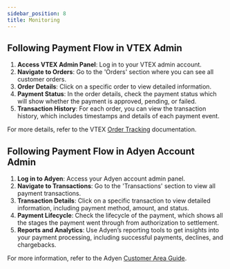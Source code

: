 ```yaml
---
sidebar_position: 8
title: Monitoring
---
```



## Following Payment Flow in VTEX Admin

1. **Access VTEX Admin Panel**: Log in to your VTEX admin account.
2. **Navigate to Orders**: Go to the 'Orders' section where you can see all customer orders.
3. **Order Details**: Click on a specific order to view detailed information.
4. **Payment Status**: In the order details, check the payment status which will show whether the payment is approved, pending, or failed.
5. **Transaction History**: For each order, you can view the transaction history, which includes timestamps and details of each payment event.

For more details, refer to the VTEX [Order Tracking](https://help.vtex.com/tutorial/order-tracking--et0Ei7F3bjcrEmVAR2kKS) documentation.

## Following Payment Flow in Adyen Account Admin

1. **Log in to Adyen**: Access your Adyen account admin panel.
2. **Navigate to Transactions**: Go to the 'Transactions' section to view all payment transactions.
3. **Transaction Details**: Click on a specific transaction to view detailed information, including payment method, amount, and status.
4. **Payment Lifecycle**: Check the lifecycle of the payment, which shows all the stages the payment went through from authorization to settlement.
5. **Reports and Analytics**: Use Adyen’s reporting tools to get insights into your payment processing, including successful payments, declines, and chargebacks.

For more information, refer to the Adyen [Customer Area Guide](https://docs.adyen.com/account/customer-area).
